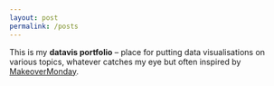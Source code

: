 ```yaml
---
layout: post
permalink: /posts
---
```


This is my **datavis portfolio** – place for putting data visualisations on various topics, whatever catches my eye but often inspired by [MakeoverMonday](https://www.makeovermonday.co.uk/).
